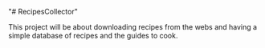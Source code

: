 "# RecipesCollector"

This project will be about downloading recipes from the webs and having a simple database of recipes and the guides to cook.
